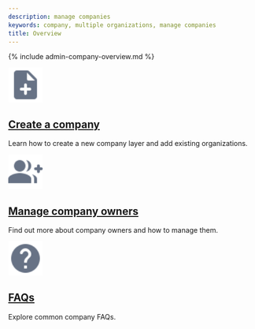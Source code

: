 ```yaml
---
description: manage companies
keywords: company, multiple organizations, manage companies
title: Overview
---
```


{% include admin-company-overview.md %}

<div class="component-container">
<!--start row-->
    <div class="row">
     <div class="col-xs-12 col-sm-12 col-md-12 col-lg-4 block">
        <div class="component">
            <div class="component-icon">
                 <a href="/docker-hub/new-company/"><img src="/assets/images/note-add.svg" alt="new company" width="70" height="70"></a>
            </div>
                <h2 id="new company"><a href="/docker-hub/new-company/">Create a company</a></h2>
                <p>Learn how to create a new company layer and add existing organizations.</p>
        </div>
     </div>
     <div class="col-xs-12 col-sm-12 col-md-12 col-lg-4 block">
        <div class="component">
          <div class="component-icon">
                 <a href="/docker-hub/company-owner/"><img src="/assets/images/sso.svg" alt="Company owner" width="70" height="70"></a>
          </div>
                <h2 id="Company owner"><a href="/docker-hub/company-owner/">Manage company owners</a></h2>
                <p>Find out more about company owners and how to manage them.</p>
        </div>
      </div>
      <div class="col-xs-12 col-sm-12 col-md-12 col-lg-4 block">
        <div class="component">
            <div class="component-icon">
                <a href="/docker-hub/company-faqs/"><img src="/assets/images/help.svg" alt="company faqs" width="70" height="70"></a>
            </div>
                <h2 id="company faqs"><a href="/docker-hub/company-faqs/">FAQs</a></h2>
                <p>Explore common company FAQs.</p>
        </div>
     </div>
    </div>
</div>

